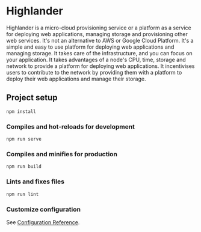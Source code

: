 # Highlander
Highlander is a micro-cloud provisioning service or a platform as a service for deploying web applications, managing storage and provisioning other web services.
It's not an alternative to AWS or Google Cloud Platform. It's a simple and easy to use platform for deploying web applications and managing storage.
It takes care of the infrastructure, and you can focus on your application.
It takes advantages of a node's CPU, time, storage and network to provide a platform for deploying web applications.
It incentivises users to contribute to the network by providing them with a platform to deploy their web applications and manage their storage.

## Project setup
```
npm install
```

### Compiles and hot-reloads for development
```
npm run serve
```

### Compiles and minifies for production
```
npm run build
```

### Lints and fixes files
```
npm run lint
```

### Customize configuration
See [Configuration Reference](https://cli.vuejs.org/config/).
